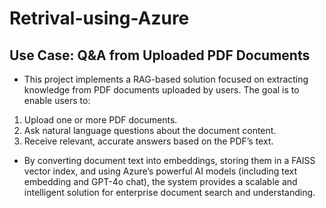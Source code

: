 # Retrival-using-Azure
## Use Case: Q&A from Uploaded PDF Documents
- This project implements a RAG-based solution focused on extracting knowledge from PDF documents uploaded by users. The goal is to enable users to:
1. Upload one or more PDF documents.
2. Ask natural language questions about the document content.
3. Receive relevant, accurate answers based on the PDF’s text.
- By converting document text into embeddings, storing them in a FAISS vector index, and using Azure’s powerful AI models (including text embedding and GPT-4o chat), the system provides a scalable and intelligent solution for enterprise document search and understanding.
